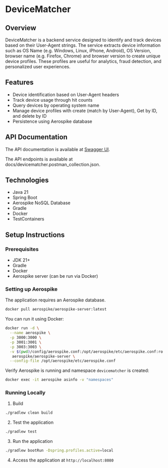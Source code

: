 # DeviceMatcher

## Overview

DeviceMatcher is a backend service designed to identify and track devices based on their User-Agent strings. 
The service extracts device information such as OS Name (e.g. Windows, Linux, iPhone, Android), OS Version, browser name (e.g. Firefox, Chrome) and browser version 
to create unique device profiles. These profiles are useful for analytics, fraud detection, and personalized user experiences.

## Features

- Device identification based on User-Agent headers
- Track device usage through hit counts
- Query devices by operating system name
- Manage device profiles with create (match by User-Agent), Get by ID, and delete by ID
- Persistence using Aerospike database

## API Documentation

The API documentation is available at [Swagger UI](http://localhost:8080/swagger-ui/index.html).

The API endpoints is available at docs/devicematcher.postman_collection.json.

## Technologies

- Java 21
- Spring Boot
- Aerospike NoSQL Database
- Gradle
- Docker
- TestContainers

## Setup Instructions

### Prerequisites

- JDK 21+
- Gradle
- Docker
- Aerospike server (can be run via Docker)

### Setting up Aerospike

The application requires an Aerospike database. 

```bash
docker pull aerospike/aerospike-server:latest
```

You can run it using Docker:

```bash
docker run -d \
  --name aerospike \
  -p 3000:3000 \
  -p 3001:3001 \
  -p 3003:3003 \
  -v $(pwd)/config/aerospike.conf:/opt/aerospike/etc/aerospike.conf:ro \
   aerospike/aerospike-server \
  --config-file /opt/aerospike/etc/aerospike.conf
```
Verify Aerospike is running and namespace `devicematcher` is created:

```bash
docker exec -it aerospike asinfo -v "namespaces"
```

### Running Locally

1. Build 

```bash
./gradlew clean build
```
2. Test the application
```bash
./gradlew test
```

3. Run the application
```bash
./gradlew bootRun -Dspring.profiles.active=local
```

4. Access the application at `http://localhost:8080`



